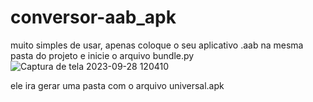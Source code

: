 ﻿# conversor-aab_apk

 muito simples de usar, apenas coloque o seu aplicativo .aab na mesma pasta do projeto e inicie o arquivo bundle.py
![Captura de tela 2023-09-28 120410](https://github.com/Pablo1BC/conversor-aab_apk/assets/97306182/248cd9ea-6336-4176-9d1d-7f7ddf3fa060)

 ele ira gerar uma pasta com o arquivo universal.apk
